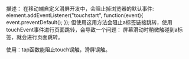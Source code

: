 描述：
在移动端自定义滑屏开发中，会阻止掉浏览器的默认事件:
element.addEventListener("touchstart", function(event){
	event.preventDefault();
});
但使用这用方法会阻止a标签链接跳转，使用touchEvent事件进行页面跳转，会导致一个问题：
屏幕滑动时稍微触碰到a标签，就会进行页面跳转。

使用：tap函数能阻止touch误触，滑屏误触。